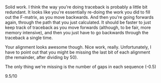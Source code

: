 Solid work. I think the way you're doing traceback is probably a little bit redundant. It looks like you're essentially re-doing the work you did to fill out the F-matrix, as you move backwards. And then you're going forwards again, through the path that you just calculated. It should be faster to just keep track of traceback as you move forwards (although, to be fair, more memory intensive), and then you just have to go backwards through the traceback a single time.

Your alignment looks awesome though. Nice work, really. Unfortunately, I have to point out that you might be missing the last bit of each alignment (the remainder, after dividing by 50).

The only thing we're missing is the number of gaps in each sequence (-0.5)

9.5/10

